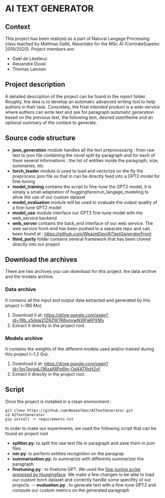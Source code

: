 # AI TEXT GENERATOR

## Context

This project has been realized as a part of Natural Langage Processing class teached by Matthias Gallé, *Naverlabs* for the MSc AI  (CentraleSupelec 2019/2020). Project members are: 

- Gaël de Léséleuc
- Alexandre Duval
- Thomas Lamson

## Project description

A detailed description of the project can be found in the *report* folder. Roughly, the idea is to develop an automatic advanced writing tool to help authors in their task. Concretely, the final intended product is a web-service where authors can write text and ask for paragraph automatic generation based on the previous text, the following text, desired size/theme and an optional summary of the content to generate.

## Source code structure

- **json_generation** module handles all the text preprocessing : from raw text to json file containing the novel split by paragraph and for each of them several informations : the list of entities inside the paragraph, size, summaries, etc 
- **torch_loader** module is used to load and vectorize on the fly the preprocess json file so that in can be directly feed into a GPT2 model for fine-tuning
- **model_training** contains the script to fine-tune the GPT2 model, it is simply a small adaptation of huggingface/run_langage_modeling to allow the use of our custom dataset
- **model_evaluation** module will be used to evaluate the output quality of a fine-tune GPT2 model 
- **model_use** module interface our GPT2 fine-tune model with the web_service backend 
- **web_server** contains the back_end interface of our web service. The web service front-end has been pushed to a separate repo and can been found at : https://github.com/WeazelDev/AITextGeneratorFront
- **third_party** folder contains several framework that has been cloned directly into our project 

## Download the archives

There are two archives you can download for this project: the data archive and the models archive.

### Data archive

It contains all the input and output data extracted and generated by this project (~180 Mo).

1. Download it at: https://drive.google.com/open?id=19b_x5dsie21Z6ZW7R6vnvwN3IPaKPXMv
2. Extract it direclty in the project root.

### Models archive

It contains the weights of the different models used and/or trained during this project (~1.2 Go).

1. Download it at: https://drive.google.com/open?id=1svTqyugLI36zaX6Fo6hr-Od4ATRxH2vf
2. Extract it directly in the project root.

## Script 

Once the project is installed in a clean environment : 

```
git clone https://github.com/WeazelDev/AITextGenerator.git
cd AITextGenerator
pip install -r requirements.txt
```

In order to make our experiments, we used the following script that can be found on project root 
- **splitter.py**: to split the raw text file in paragraph and save them in json files 
- **ner.py**: to perform entities recognition on the paragrap 
- **summarization.py**: to summarize with differents summarizer the paragraph 
- **finetuning.py** : to finetune GPT. We used the [fine-tuning script proposed by Huggingface](https://github.com/huggingface/transformers/blob/master/examples/run_language_modeling.py). We make a few changes to be able to load our custom torch dataset and correctly handle some specifity of our projects. 
-- **evaluation.py** : to generate text with a fine-tune GPT2 and compute our custom metrics on the generated paragraph 
